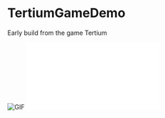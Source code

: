 # TertiumGameDemo
 Early build from the game Tertium


![GIF](img/roulettewin.gif)
![Img 1](SS1.img)


